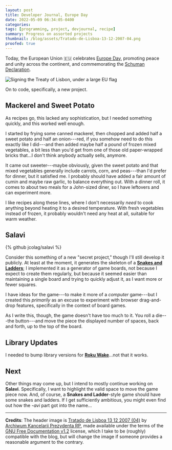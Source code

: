 ```yaml
---
layout: post
title: Developer Journal, Europe Day
date: 2022-05-09 06:34:05-0400
categories:
tags: [programming, project, devjournal, recipe]
summary: Progress on assorted projects
thumbnail: /blog/assets/Tratado-de-Lisboa-13-12-2007-04.png
proofed: true
---
```


Today, the European Union 🇪🇺 celebrates [Europe Day](https://en.wikipedia.org/wiki/Europe_Day), promoting peace and unity across the continent, and commemorating the [Schuman Declaration](https://en.wikipedia.org/wiki/Schuman_Declaration).

![Signing the Treaty of Lisbon, under a large EU flag](/blog/assets/Tratado-de-Lisboa-13-12-2007-04.png "I appreciate that the people whose faces we can see look like they want to ignore the giant flag lurking behind them...")

On to code, specifically, a new project.

## Mackerel and Sweet Potato

As recipes go, this lacked any sophistication, but I needed something quickly, and this worked well enough.

I started by frying some canned mackerel, then chopped and added half a sweet potato and half an onion---red, if you somehow need to do this exactly like I did---and then added maybe half a pound of frozen mixed vegetables, a bit less than you'd get from one of those old paper-wrapped bricks that...I don't think anybody actually sells, anymore.

It came out sweeter---maybe obviously, given the sweet potato and that mixed vegetables generally include carrots, corn, and peas---than I'd prefer for dinner, but it satisfied me.  I probably should have added a fair amount of cumin and maybe raw garlic, to balance everything out.  With a dinner roll, it comes to about two meals for a John-sized diner, so I have leftovers and can experiment more.

I like recipes along these lines, where I don't necessarily *need* to cook anything beyond heating it to a desired temperature.  With fresh vegetables instead of frozen, it probably wouldn't need any heat at all, suitable for warm weather.

## Salavi

{% github jcolag/salavi %}

Consider this something of a new "secret project," though I'll still develop it publicly.  At least at the moment, it generates the skeleton of a [**Snakes and Ladders**](https://en.wikipedia.org/wiki/Snakes_and_ladders); I implemented it as a generator of game boards, not because I expect to create them regularly, but because it seemed easier than maintaining a single board and trying to quickly adjust it, as I want more or fewer squares.

I have ideas for the game---to make it more of a *computer* game---but I created this *primarily* as an excuse to experiment with browser drag-and-drop features, specifically in the context of board games.

As I write this, though, the game doesn't have too much to it.  You roll a die---the button---and move the piece the displayed number of spaces, back and forth, up to the top of the board.

## Library Updates

I needed to bump library versions for [**Roku Wake**](https://github.com/jcolag/RokuWake)...not that it works.

## Next

Other things may come up, but I intend to mostly continue working on **Salavi**.  Specifically, I want to highlight the valid space to move the game piece now.  And, of course, a **Snakes and Ladder**-style game should have some snakes and ladders.  If I get sufficiently ambitious, you might even find out how the *-avi* part got into the name...

* * *

**Credits**:  The header image is [Tratado de Lisboa 13 12 2007 (04)](https://commons.wikimedia.org/wiki/File:Tratado_de_Lisboa_13_12_2007_%2804%29.jpg) by [Archiwum Kancelarii Prezydenta RP](https://www.prezydent.pl/), made available under the terms of the [GNU Free Documentation v1.2](https://www.gnu.org/licenses/old-licenses/fdl-1.2.html) license, which I take to be (roughly) compatible with the blog, but will change the image if someone provides a reasonable argument to the contrary.
